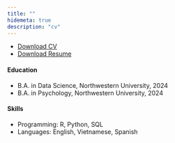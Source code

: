 ```yaml
---
title: ""
hidemeta: true
description: "cv"
---
```

+ [Download CV](/cv.pdf)
+ [Download Resume](resume.pdf)

#### Education 
+ B.A. in Data Science, Northwestern University, 2024
+ B.A. in Psychology, Northwestern University, 2024

#### Skills 
+ Programming: R, Python, SQL 
+ Languages: English, Vietnamese, Spanish 

